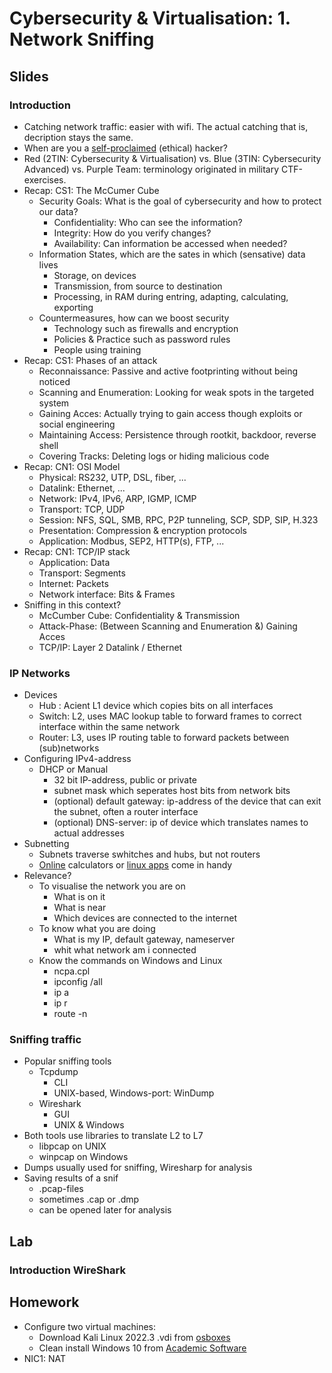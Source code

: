 # Cybersecurity &amp; Virtualisation: 1. Network Sniffing

## Slides

### Introduction
- Catching network traffic: easier with wifi. The actual catching that is, decription stays the same.
- When are you a [self-proclaimed](https://www.vrt.be/vrtnws/nl/2017/09/27/vlaamse-gemeentewebsites-kwetsbaar-voor-cybercriminelen/) (ethical) hacker?
- Red (2TIN: Cybersecurity &amp; Virtualisation) vs. Blue (3TIN: Cybersecurity Advanced) vs. Purple Team: terminology originated in military CTF-exercises.
- Recap: CS1: The McCumer Cube
  - Security Goals: What is the goal of cybersecurity and how to protect our data?
    - Confidentiality: Who can see the information?
    - Integrity: How do you verify changes?
    - Availability: Can information be accessed when needed?
  - Information States, which are the sates in which (sensative) data lives
    - Storage, on devices
    - Transmission, from source to destination
    - Processing, in RAM during entring, adapting, calculating, exporting
  - Countermeasures, how can we boost security
    - Technology such as firewalls and encryption
    - Policies & Practice such as password rules
    - People using training
- Recap: CS1: Phases of an attack
  - Reconnaissance: Passive and active footprinting without being noticed
  - Scanning and Enumeration: Looking for weak spots in the targeted system
  - Gaining Acces: Actually trying to gain access though exploits or social engineering
  - Maintaining Access: Persistence through rootkit, backdoor, reverse shell
  - Covering Tracks: Deleting logs or hiding malicious code
- Recap: CN1: OSI Model
  - Physical: RS232, UTP, DSL, fiber, ...
  - Datalink: Ethernet, ...
  - Network: IPv4, IPv6, ARP, IGMP, ICMP
  - Transport: TCP, UDP
  - Session: NFS, SQL, SMB, RPC, P2P tunneling, SCP, SDP, SIP, H.323
  - Presentation: Compression &amp; encryption protocols
  - Application: Modbus, SEP2, HTTP(s), FTP, ...
- Recap: CN1: TCP/IP stack
  - Application: Data
  - Transport: Segments
  - Internet: Packets
  - Network interface: Bits & Frames
- Sniffing in this context?
  - McCumber Cube: Confidentiality &amp; Transmission
  - Attack-Phase: (Between Scanning and Enumeration &amp;) Gaining Acces
  - TCP/IP: Layer 2 Datalink / Ethernet

### IP Networks
- Devices
  - Hub : Acient L1 device which copies bits on all interfaces
  - Switch: L2, uses MAC lookup table to forward frames to correct interface within the same network
  - Router: L3, uses IP routing table to forward packets between (sub)networks
- Configuring IPv4-address
  - DHCP or Manual
    - 32 bit IP-address, public or private
    - subnet mask which seperates host bits from network bits
    - (optional) default gateway: ip-address of the device that can exit the subnet, often a router interface
    - (optional) DNS-server: ip of device which translates names to actual addresses
- Subnetting
  - Subnets traverse swhitches and hubs, but not routers
  - [Online](https://www.calculator.net/ip-subnet-calculator.html) calculators or [linux apps](https://netbeez.net/blog/linux-for-network-engineers-how-to-calculate-ip-address-with-ipcalc/) come in handy
- Relevance?
  - To visualise the network you are on
    - What is on it
    - What is near
    - Which devices are connected to the internet
  - To know what you are doing
    - What is my IP, default gateway, nameserver
    - whit what network am i connected
  - Know the commands on Windows and Linux
    - ncpa.cpl
    - ipconfig /all
    - ip a
    - ip r
    - route -n

### Sniffing traffic
- Popular sniffing tools
  - Tcpdump
    - CLI
    - UNIX-based, Windows-port: WinDump
  - Wireshark
    - GUI
    - UNIX & Windows
- Both tools use libraries to translate L2 to L7
  - libpcap on UNIX
  - winpcap on Windows
- Dumps usually used for sniffing, Wiresharp for analysis
- Saving results of a snif
  - .pcap-files
  - sometimes .cap or .dmp
  - can be opened later for analysis

## Lab

### Introduction WireShark


## Homework
- Configure two virtual machines:
  - Download Kali Linux 2022.3 .vdi from [osboxes](https://www.osboxes.org/kali-linux/)
  - Clean install Windows 10 from [Academic Software](https://www.academicsoftware.eu/)
- NIC1: NAT 